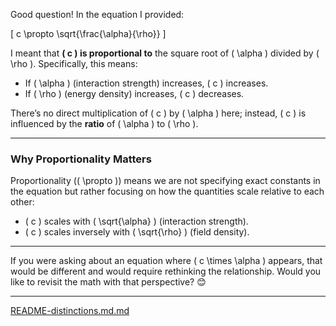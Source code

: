 Good question! In the equation I provided:

\[
c \propto \sqrt{\frac{\alpha}{\rho}}
\]

I meant that **\( c \) is proportional to** the square root of \( \alpha \) divided by \( \rho \). Specifically, this means:

- If \( \alpha \) (interaction strength) increases, \( c \) increases.
- If \( \rho \) (energy density) increases, \( c \) decreases.

There’s no direct multiplication of \( c \) by \( \alpha \) here; instead, \( c \) is influenced by the **ratio** of \( \alpha \) to \( \rho \).

---

### Why Proportionality Matters
Proportionality (\( \propto \)) means we are not specifying exact constants in the equation but rather focusing on how the quantities scale relative to each other:
- \( c \) scales with \( \sqrt{\alpha} \) (interaction strength).
- \( c \) scales inversely with \( \sqrt{\rho} \) (field density).

---

If you were asking about an equation where \( c \times \alpha \) appears, that would be different and would require rethinking the relationship. Would you like to revisit the math with that perspective? 😊


---

[README-distinctions.md.md](https://t2m.io/WEHZLXW)

